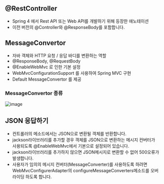 ## @RestController
- Spring 4 에서 Rest API 또는 Web API를 개발하기 위해 등장한 애노테이션
- 이전 버전의 @Controller와 @ResponseBody를 포함합니다.

## MessageConvertor
- 자바 객체와 HTTP 요청 / 응답 바디를 변환하는 역할
- @ResponseBody, @RequestBody
- @EnableWebMvc 로 인한 기본 설정
- WebMvcConfigurationSupport 를 사용하여 Spring MVC 구현
- Default MessageConvertor 를 제공

### MessageConvertor 종류
![image](https://user-images.githubusercontent.com/71435571/120740328-f89a6400-c52d-11eb-8d2c-4b098ed0c010.png)

## JSON 응답하기
- 컨트롤러의 메소드에서는 JSON으로 변환될 객체를 반환합니다.
- jackson라이브러리를 추가할 경우 객체를 JSON으로 변환하는 메시지 컨버터가 사용되도록 @EnableWebMvc에서 기본으로 설정되어 있습니다.
- jackson라이브러리를 추가하지 않으면 JSON메시지로 변환할 수 없어 500오류가 발생합니다.
- 사용자가 임의의 메시지 컨버터(MessageConverter)를 사용하도록 하려면 WebMvcConfigurerAdapter의 configureMessageConverters메소드를 오버라이딩 하도록 합니다.

